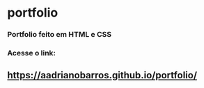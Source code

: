 # portfolio
### Portfolio feito em HTML e CSS

### Acesse o link:
## https://aadrianobarros.github.io/portfolio/
